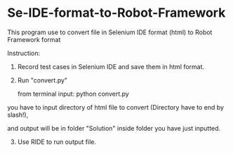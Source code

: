 # Se-IDE-format-to-Robot-Framework
This program use to convert file in Selenium IDE format (html) to Robot Framework format


Instruction:

1. Record test cases in Selenium IDE and save them in html format.

2. Run "convert.py"

    from terminal input: python convert.py
   
  you have to input directory of html file to convert (Directory have to end by slash!),
   
  and output will be in folder "Solution" inside folder you have just inputted.

3. Use RIDE to run output file.

